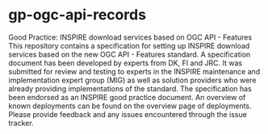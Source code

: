 # gp-ogc-api-records
Good Practice: INSPIRE download services based on OGC API - Features This repository contains a specification for setting up INSPIRE download services based on the new OGC API - Features standard.  A specification document has been developed by experts from DK, FI and JRC. It was submitted for review and testing to experts in the INSPIRE maintenance and implementation expert group (MIG) as well as solution providers who were already providing implementations of the standard.  The specification has been endorsed as an INSPIRE good practice document.  An overview of known deployments can be found on the overview page of deployments.  Please provide feedback and any issues encountered through the issue tracker.
